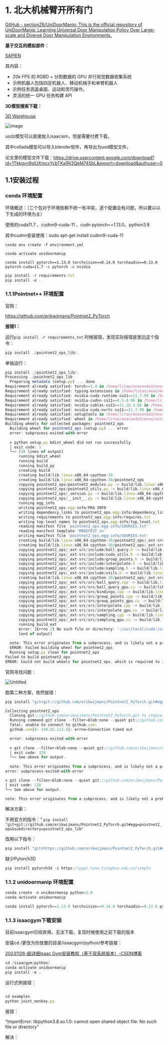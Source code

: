 # 1. 北大机械臂开所有门

[GitHub - sectionZ6/UniDoorManip: This is the official repository of UniDoorManip: Learning Universal Door Manipulation Policy Over Large-scale and Diverse Door Manipulation Environments.](https://github.com/sectionZ6/UniDoorManip?tab=readme-ov-file)

**基于交互的模拟部件：**

[SAPIEN](https://sapien.ucsd.edu/)

其内容：

- 20k FPS 的 RGBD + 分割数据的 GPU 并行视觉数据收集系统
- 示例机器人包括四足机器人、移动机械手和单臂机器人
- 示例任务涵盖桌面、运动和灵巧操作。
- 灵活的统一 GPU 任务构建 API

**3D模型搜索下载：**

[3D Warehouse](https://3dwarehouse.sketchup.com/)

![image](https://github.com/LiTaobate/IsaacGym_Unidoormanip/assets/73519321/682c3268-7b04-4f51-b08e-cf2b71c40e59)

usdz模型可以直接放入isaacsim，但是需要付费下载，

其中collada模型可以导入blender软件，再导出为usd模型文件。

论文里的模型文件下载：https://drive.usercontent.google.com/download?id=1Tkkgyn9slUXmcxYcbTKa1Rj3QeM74SbL&export=download&authuser=0

## 1.1安装过程

### conda 环境配置

环境概述：（三个包对于环境依赖不统一有冲突，逐个配置会有问题，所以要以以下生成的环境为主）

使用的cuda11.7 、cudnn9-cuda-11  、cudn pytorch==1.13.0、python3.8

其中cudnn安装使用：sudo  apt-get install cudnn9-cuda-11

```
conda env create -f environment.yml
```

```
conda activate unidoormanip
```

```
conda install pytorch==1.13.0 torchvision==0.14.0 torchaudio==0.13.0 pytorch-cuda=11.7 -c pytorch -c nvidia
```

```jsx
pip install -r requirements.txt
pip install -e .
```

### **1.1.1Pointnet++** 环境配置

官网：

https://github.com/erikwijmans/Pointnet2_PyTorch

**报错1：**

运行`pip install -r requirements.txt` 时候报错，发现实际报错是里边这个指令：

```jsx
pip install ./pointnet2_ops_lib/.  
```

单独运行：

```jsx
pip install ./pointnet2_ops_lib/.                                                                                                                                                                            ─╯
Processing ./pointnet2_ops_lib
  Preparing metadata (setup.py) ... done
Requirement already satisfied: torch>=1.4 in /home/litao/anaconda3/envs/unidoormanip/lib/python3.8/site-packages (from pointnet2_ops==3.0.0) (1.13.1)
Requirement already satisfied: typing-extensions in /home/litao/anaconda3/envs/unidoormanip/lib/python3.8/site-packages (from torch>=1.4->pointnet2_ops==3.0.0) (4.12.1)
Requirement already satisfied: nvidia-cuda-runtime-cu11==11.7.99 in /home/litao/anaconda3/envs/unidoormanip/lib/python3.8/site-packages (from torch>=1.4->pointnet2_ops==3.0.0) (11.7.99)
Requirement already satisfied: nvidia-cudnn-cu11==8.5.0.96 in /home/litao/anaconda3/envs/unidoormanip/lib/python3.8/site-packages (from torch>=1.4->pointnet2_ops==3.0.0) (8.5.0.96)
Requirement already satisfied: nvidia-cublas-cu11==11.10.3.66 in /home/litao/anaconda3/envs/unidoormanip/lib/python3.8/site-packages (from torch>=1.4->pointnet2_ops==3.0.0) (11.10.3.66)
Requirement already satisfied: nvidia-cuda-nvrtc-cu11==11.7.99 in /home/litao/anaconda3/envs/unidoormanip/lib/python3.8/site-packages (from torch>=1.4->pointnet2_ops==3.0.0) (11.7.99)
Requirement already satisfied: setuptools in /home/litao/anaconda3/envs/unidoormanip/lib/python3.8/site-packages (from nvidia-cublas-cu11==11.10.3.66->torch>=1.4->pointnet2_ops==3.0.0) (69.5.1)
Requirement already satisfied: wheel in /home/litao/anaconda3/envs/unidoormanip/lib/python3.8/site-packages (from nvidia-cublas-cu11==11.10.3.66->torch>=1.4->pointnet2_ops==3.0.0) (0.43.0)
Building wheels for collected packages: pointnet2_ops
  Building wheel for pointnet2_ops (setup.py) ... error
  error: subprocess-exited-with-error
  
  × python setup.py bdist_wheel did not run successfully.
  │ exit code: 1
  ╰─> [38 lines of output]
      running bdist_wheel
      running build
      running build_py
      creating build
      creating build/lib.linux-x86_64-cpython-38
      creating build/lib.linux-x86_64-cpython-38/pointnet2_ops
      copying pointnet2_ops/pointnet2_modules.py -> build/lib.linux-x86_64-cpython-38/pointnet2_ops
      copying pointnet2_ops/pointnet2_utils.py -> build/lib.linux-x86_64-cpython-38/pointnet2_ops
      copying pointnet2_ops/_version.py -> build/lib.linux-x86_64-cpython-38/pointnet2_ops
      copying pointnet2_ops/__init__.py -> build/lib.linux-x86_64-cpython-38/pointnet2_ops
      running egg_info
      writing pointnet2_ops.egg-info/PKG-INFO
      writing dependency_links to pointnet2_ops.egg-info/dependency_links.txt
      writing requirements to pointnet2_ops.egg-info/requires.txt
      writing top-level names to pointnet2_ops.egg-info/top_level.txt
      reading manifest file 'pointnet2_ops.egg-info/SOURCES.txt'
      reading manifest template 'MANIFEST.in'
      writing manifest file 'pointnet2_ops.egg-info/SOURCES.txt'
      creating build/lib.linux-x86_64-cpython-38/pointnet2_ops/_ext-src
      creating build/lib.linux-x86_64-cpython-38/pointnet2_ops/_ext-src/include
      copying pointnet2_ops/_ext-src/include/ball_query.h -> build/lib.linux-x86_64-cpython-38/pointnet2_ops/_ext-src/include
      copying pointnet2_ops/_ext-src/include/cuda_utils.h -> build/lib.linux-x86_64-cpython-38/pointnet2_ops/_ext-src/include
      copying pointnet2_ops/_ext-src/include/group_points.h -> build/lib.linux-x86_64-cpython-38/pointnet2_ops/_ext-src/include
      copying pointnet2_ops/_ext-src/include/interpolate.h -> build/lib.linux-x86_64-cpython-38/pointnet2_ops/_ext-src/include
      copying pointnet2_ops/_ext-src/include/sampling.h -> build/lib.linux-x86_64-cpython-38/pointnet2_ops/_ext-src/include
      copying pointnet2_ops/_ext-src/include/utils.h -> build/lib.linux-x86_64-cpython-38/pointnet2_ops/_ext-src/include
      creating build/lib.linux-x86_64-cpython-38/pointnet2_ops/_ext-src/src
      copying pointnet2_ops/_ext-src/src/ball_query.cpp -> build/lib.linux-x86_64-cpython-38/pointnet2_ops/_ext-src/src
      copying pointnet2_ops/_ext-src/src/ball_query_gpu.cu -> build/lib.linux-x86_64-cpython-38/pointnet2_ops/_ext-src/src
      copying pointnet2_ops/_ext-src/src/bindings.cpp -> build/lib.linux-x86_64-cpython-38/pointnet2_ops/_ext-src/src
      copying pointnet2_ops/_ext-src/src/group_points.cpp -> build/lib.linux-x86_64-cpython-38/pointnet2_ops/_ext-src/src
      copying pointnet2_ops/_ext-src/src/group_points_gpu.cu -> build/lib.linux-x86_64-cpython-38/pointnet2_ops/_ext-src/src
      copying pointnet2_ops/_ext-src/src/interpolate.cpp -> build/lib.linux-x86_64-cpython-38/pointnet2_ops/_ext-src/src
      copying pointnet2_ops/_ext-src/src/interpolate_gpu.cu -> build/lib.linux-x86_64-cpython-38/pointnet2_ops/_ext-src/src
      copying pointnet2_ops/_ext-src/src/sampling.cpp -> build/lib.linux-x86_64-cpython-38/pointnet2_ops/_ext-src/src
      copying pointnet2_ops/_ext-src/src/sampling_gpu.cu -> build/lib.linux-x86_64-cpython-38/pointnet2_ops/_ext-src/src
      running build_ext
      error: [Errno 2] No such file or directory: ':/usr/local/cuda:/usr/local/cuda/bin/nvcc'
      [end of output]
  
  note: This error originates from a subprocess, and is likely not a problem with pip.
  ERROR: Failed building wheel for pointnet2_ops
  Running setup.py clean for pointnet2_ops
Failed to build pointnet2_ops
ERROR: Could not build wheels for pointnet2_ops, which is required to install pyproject.toml-based projects
```

官网寻找问题：

![Untitled](https://prod-files-secure.s3.us-west-2.amazonaws.com/2f78a080-a720-4219-8411-f10b05f1f6e6/4f8ba64b-13a7-43c9-9e8b-369eae57053e/Untitled.png)

跑第二种方案，依然报错：

```jsx
pip install "git+git://github.com/erikwijmans/Pointnet2_PyTorch.git#egg=pointnet2_ops&subdirectory=pointnet2_ops_lib"                                                                                        ─╯

Collecting pointnet2_ops
  Cloning git://github.com/erikwijmans/Pointnet2_PyTorch.git to /tmp/pip-install-18othrsm/pointnet2-ops_b4243ffc2ff740bea1f0f42678bd0849
  Running command git clone --filter=blob:none --quiet git://github.com/erikwijmans/Pointnet2_PyTorch.git /tmp/pip-install-18othrsm/pointnet2-ops_b4243ffc2ff740bea1f0f42678bd0849
  fatal: unable to connect to github.com:
  github.com[0: 140.82.113.4]: errno=Connection timed out

  error: subprocess-exited-with-error
  
  × git clone --filter=blob:none --quiet git://github.com/erikwijmans/Pointnet2_PyTorch.git /tmp/pip-install-18othrsm/pointnet2-ops_b4243ffc2ff740bea1f0f42678bd0849 did not run successfully.
  │ exit code: 128
  ╰─> See above for output.
  
  note: This error originates from a subprocess, and is likely not a problem with pip.
error: subprocess-exited-with-error

× git clone --filter=blob:none --quiet git://github.com/erikwijmans/Pointnet2_PyTorch.git /tmp/pip-install-18othrsm/pointnet2-ops_b4243ffc2ff740bea1f0f42678bd0849 did not run successfully.
│ exit code: 128
╰─> See above for output.

note: This error originates from a subprocess, and is likely not a problem with pip.

```

解决方案：

不用官方的指令：“
`pip install "git+git://github.com/erikwijmans/Pointnet2_PyTorch.git#egg=pointnet2_ops&subdirectory=pointnet2_ops_lib"`

改用以下指令：

```jsx
pip install "git+https://github.com/erikwijmans/Pointnet2_PyTorch.git#egg=pointnet2_ops&subdirectory=pointnet2_ops_lib" 
```

缺少Pytorch3D

```jsx
pip install pytorch3d -i https://pypi.tuna.tsinghua.edu.cn/simple  
```

### 1.1.2 unidoormanip 环境配置

```jsx
conda create -n unidoormanip python=3.8
conda activate unidoormanip
```

```jsx
conda install pytorch==1.13.0 torchvision==0.14.0 torchaudio==0.13.0 pytorch-cuda=11.7 -c pytorch -c nvidia  
```

### 1.1.3 isaacgym下载安装

目前isaacgym已经弃用，无法下载，复现时候使用之前下载的版本

安装cd /更改为你放置的目录/isaacgym/python/参考链接：

[20231126-超详细Isaac Gym安装教程（基于双系统版本）-CSDN博客](https://blog.csdn.net/m0_37802038/article/details/134629194)

```python
cd /isaacgym/python/
conda activate unidoormanip
pip install -e .
```

运行式例报错：

```jsx

cd examples 
python joint_monkey.py
```

报错：

“ImportError: libpython3.8.so.1.0: cannot open shared object file: No such file or directory” 

解决：

